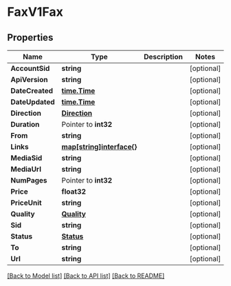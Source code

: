 # FaxV1Fax

## Properties

Name | Type | Description | Notes
------------ | ------------- | ------------- | -------------
**AccountSid** | **string** |  | [optional] 
**ApiVersion** | **string** |  | [optional] 
**DateCreated** | [**time.Time**](time.Time.md) |  | [optional] 
**DateUpdated** | [**time.Time**](time.Time.md) |  | [optional] 
**Direction** | [**Direction**](direction.md) |  | [optional] 
**Duration** | Pointer to **int32** |  | [optional] 
**From** | **string** |  | [optional] 
**Links** | [**map[string]interface{}**](.md) |  | [optional] 
**MediaSid** | **string** |  | [optional] 
**MediaUrl** | **string** |  | [optional] 
**NumPages** | Pointer to **int32** |  | [optional] 
**Price** | **float32** |  | [optional] 
**PriceUnit** | **string** |  | [optional] 
**Quality** | [**Quality**](quality.md) |  | [optional] 
**Sid** | **string** |  | [optional] 
**Status** | [**Status**](status.md) |  | [optional] 
**To** | **string** |  | [optional] 
**Url** | **string** |  | [optional] 

[[Back to Model list]](../README.md#documentation-for-models) [[Back to API list]](../README.md#documentation-for-api-endpoints) [[Back to README]](../README.md)


